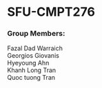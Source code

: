 # SFU-CMPT276
### Group Members:
Fazal Dad Warraich <br />
Georgios Giovanis <br />
Hyeyoung Ahn <br />
Khanh Long Tran <br />
Quoc tuong Tran

